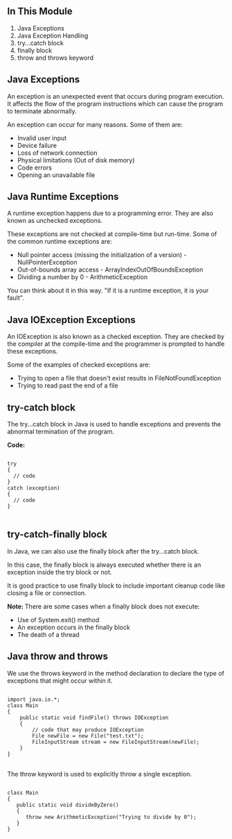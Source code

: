 <!DOCTYPE html>
<html>
<body>

<h2>In This Module</h2>
<ol>
	<li>Java Exceptions</li>
    <li>Java Exception Handling</li>
    <li>try...catch block</li>
    <li>finally block</li>
    <li>throw and throws keyword</li>
</ol>

<h2>Java Exceptions</h2>
<p>An exception is an unexpected event that occurs during program execution. It affects the flow of the program instructions which can cause the program to terminate abnormally.</p>

<p>An exception can occur for many reasons. Some of them are:</p>
<ul>
	<li>Invalid user input</li>
    <li>Device failure</li>
    <li>Loss of network connection</li>
    <li>Physical limitations (Out of disk memory)</li>
    <li>Code errors</li>
    <li>Opening an unavailable file</li>
</ul>

<h2>Java Runtime Exceptions</h2>
<p>A runtime exception happens due to a programming error. They are also known as unchecked exceptions.</p>

<p>These exceptions are not checked at compile-time but run-time. Some of the common runtime exceptions are: </p>
<ul>
	<li>Null pointer access (missing the initialization of a version) - NullPointerException</li>
    <li>Out-of-bounds array access - ArrayIndexOutOfBoundsException</li>
    <li>Dividing a number by 0 - ArithmeticException</li>
</ul>

<p>You can think about it in this way. "If it is a runtime exception, it is your fault".</p>

<h2>Java IOException Exceptions</h2>
<p>An IOException is also known as a checked exception. They are checked by the compiler at the compile-time and the programmer is prompted to handle these exceptions.</p>

<p>Some of the examples of checked exceptions are: </p>
<ul>
	<li>Trying to open a file that doesn't exist results in FileNotFoundException</li>
    <li>Trying to read past the end of a file</li>
</ul>

<h2>try-catch block</h2>
<p>The try...catch block in Java is used to handle exceptions and prevents the abnormal termination of the program.</p>
<p><b>Code: </b></p>
<pre>
<code>
try
{
  // code
}
catch (exception)
{
  // code
}
</code>
</pre>

<h2>try-catch-finally block</h2>
<p>In Java, we can also use the finally block after the try...catch block.</p>

<p>In this case, the finally block is always executed whether there is an exception inside the try block or not.</p>

<p>It is good practice to use finally block to include important cleanup code like closing a file or connection.</p>

<p><b>Note: </b>There are some cases when a finally block does not execute: </p>
<ul>
	<li>Use of System.exit() method</li>
    <li>An exception occurs in the finally block</li>
    <li>The death of a thread</li>
</ul>

<h2>Java throw and throws</h2>
<p>We use the throws keyword in the method declaration to declare the type of exceptions that might occur within it.</p>

<pre>
<code>
import java.io.*;
class Main
{
    public static void findFile() throws IOException
    {
    	// code that may produce IOException
        File newFile = new File("test.txt");
        FileInputStream stream = new FileInputStream(newFile);
    }
}
</code>
</pre>

<p>The throw keyword is used to explicitly throw a single exception.</p>
<pre>
<code>
class Main
{
   public static void divideByZero()
   {
   	  throw new ArithmeticException("Trying to divide by 0");
   }
}
</code>
</pre>
</body>
</html>
